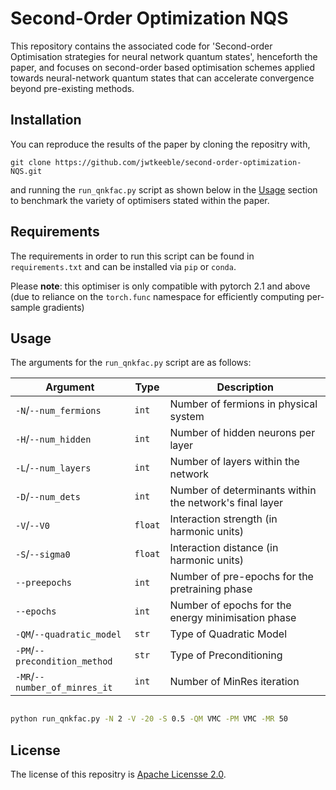 # Second-Order Optimization NQS

This repository contains the associated code for 'Second-order Optimisation strategies for neural network quantum states', henceforth the paper,
and focuses on second-order based optimisation schemes applied towards neural-network quantum states that can accelerate convergence beyond pre-existing methods.

## Installation

You can reproduce the results of the paper by cloning the repositry with,

`git clone https://github.com/jwtkeeble/second-order-optimization-NQS.git`

and running the `run_qnkfac.py` script as shown below in the [Usage](#usage) section to benchmark the variety of optimisers stated within the paper.

## Requirements

The requirements in order to run this script can be found in `requirements.txt` and can be installed via `pip` or `conda`.

Please **note**: this optimiser is only compatible with pytorch 2.1 and above (due to reliance on the `torch.func` namespace for efficiently computing per-sample gradients)

## Usage

The arguments for the `run_qnkfac.py` script are as follows:

| Argument                      | Type    | Description                                             |
|-------------------------------|---------|---------------------------------------------------------|
| `-N`/`--num_fermions`         | `int`   | Number of fermions in physical system                   |
| `-H`/`--num_hidden`           | `int`   | Number of hidden neurons per layer                      |
| `-L`/`--num_layers`           | `int`   | Number of layers within the network                     |
| `-D`/`--num_dets`             | `int`   | Number of determinants within the network's final layer |
| `-V`/`--V0`                   | `float` | Interaction strength (in harmonic units)                |
| `-S`/`--sigma0`               | `float` | Interaction distance (in harmonic units)                |
| `--preepochs`                 | `int`   | Number of pre-epochs for the pretraining phase          |
| `--epochs`                    | `int`   | Number of epochs for the energy minimisation phase      |
| `-QM`/`--quadratic_model`     | `str`   | Type of Quadratic Model                                 |
| `-PM`/`--precondition_method` | `str`   | Type of Preconditioning                                 |
| `-MR`/`--number_of_minres_it` | `int`   | Number of MinRes iteration                              |


```bash

python run_qnkfac.py -N 2 -V -20 -S 0.5 -QM VMC -PM VMC -MR 50

```

## License 

The license of this repositry is [Apache Licensse 2.0](https://choosealicense.com/licenses/apache-2.0/).